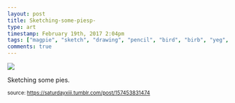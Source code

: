```yaml
---
layout: post
title: Sketching-some-piesp-
type: art
timestamp: February 19th, 2017 2:04pm
tags: ["magpie", "sketch", "drawing", "pencil", "bird", "birb", "yeg", "art"]
comments: true
---
```

<img src="https://saturdayxiii.github.io/media/157453831474.jpg"/>

Sketching some pies.
 
  
<small>source: https://saturdayxiii.tumblr.com/post/157453831474</small>